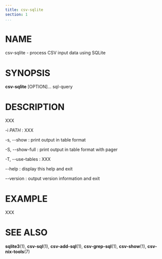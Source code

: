 ```yaml
---
title: csv-sqlite
section: 1
...
```


# NAME #

csv-sqlite - process CSV input data using SQLite

# SYNOPSIS #

**csv-sqlite** [OPTION]... sql-query

# DESCRIPTION #

XXX

-i *PATH*
:   XXX

-s, --show
:   print output in table format

-S, --show-full
:   print output in table format with pager

-T, --use-tables
:   XXX

--help
:   display this help and exit

--version
:   output version information and exit

# EXAMPLE #

XXX

# SEE ALSO #

**sqlite3**(1), **csv-sql**(1), **csv-add-sql**(1), **csv-grep-sql**(1),
**csv-show**(1), **csv-nix-tools**(7)

